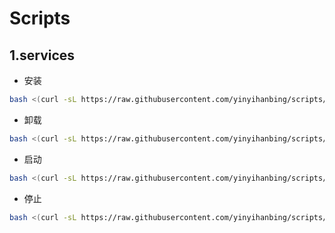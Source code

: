 # Scripts

## 1.services
* 安装
```bash
bash <(curl -sL https://raw.githubusercontent.com/yinyihanbing/scripts/main/services/services.sh) -n miniwebdir -u root -g root -d "$(pwd)/bin" -a miniwebdir install
```
* 卸载
```bash
bash <(curl -sL https://raw.githubusercontent.com/yinyihanbing/scripts/main/services/services.sh) -n miniwebdir uninstall
```
* 启动
```bash
bash <(curl -sL https://raw.githubusercontent.com/yinyihanbing/scripts/main/services/services.sh) -n miniwebdir start
```
* 停止
```bash
bash <(curl -sL https://raw.githubusercontent.com/yinyihanbing/scripts/main/services/services.sh) -n miniwebdir stop
```
